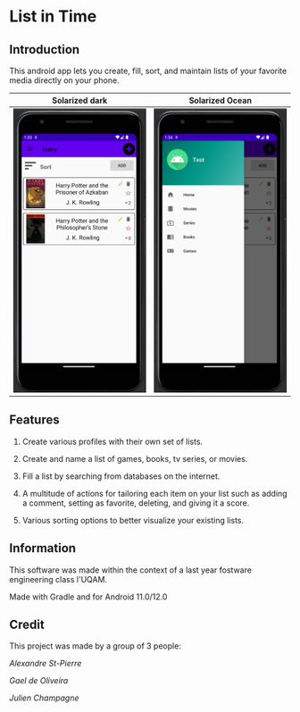 # List in Time
## Introduction
This android app lets you create, fill, sort, and maintain lists of your favorite media
directly on your phone.

Solarized dark             |  Solarized Ocean
:-------------------------:|:-------------------------:
![](Image.png)             |  ![](Image2.png)

## Features
1. Create various profiles with their own set of lists.

2. Create and name a list of games, books, tv series, or movies.

3. Fill a list by searching from databases on the internet.

4. A multitude of actions for tailoring each item on your list such as 
   adding a comment, setting as favorite, deleting, and giving it a score.

5. Various sorting options to better visualize your existing lists.  

## Information
This software was made within the context of a last year fostware engineering class l'UQAM.

Made with Gradle and for Android 11.0/12.0

## Credit
This project was made by a group of 3 people:

*Alexandre St-Pierre*

*Gael de Oliveira*

*Julien Champagne*
